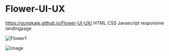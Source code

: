 # Flower-UI-UX
https://gunpkate.github.io/Flower-UI-UX/
HTML CSS Javascript responsive landingpage

![Flower1](https://user-images.githubusercontent.com/77183620/150670746-b49bdcb2-5d4a-4640-a81c-ae242d857fa0.jpg)

![image](https://user-images.githubusercontent.com/77183620/150670771-803befe5-0fa7-4d5d-be57-3dbd77e35b9c.png)
